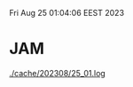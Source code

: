 Fri Aug 25 01:04:06 EEST 2023
# JAM
<a href='./cache/202308/25_01.log'>./cache/202308/25_01.log</a>
